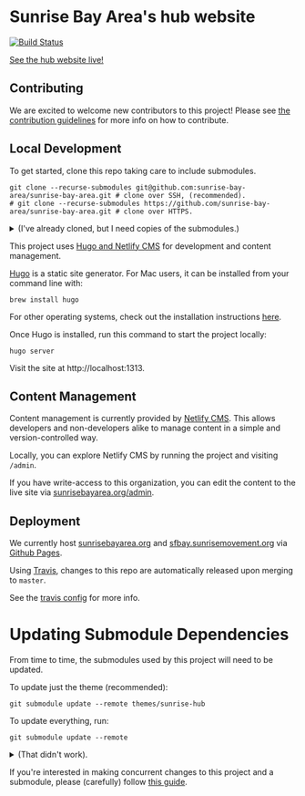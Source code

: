 # Sunrise Bay Area's hub website

[![Build Status](https://travis-ci.com/sunrise-bay-area/sunrise-bay-area.svg?branch=master)](https://travis-ci.com/sunrise-bay-area/sunrise-bay-area)

[See the hub website live!](https://sunrisebayarea.org/)


## Contributing

We are excited to welcome new contributors to this project! Please see [the contribution guidelines](./CONTRIBUTING.md) for more info on how to contribute.

## Local Development

To get started, clone this repo taking care to include submodules.
```commandline
git clone --recurse-submodules git@github.com:sunrise-bay-area/sunrise-bay-area.git # clone over SSH, (recommended).
# git clone --recurse-submodules https://github.com/sunrise-bay-area/sunrise-bay-area.git # clone over HTTPS.
```

<details>
<summary> (I've already cloned, but I need copies of the submodules.) </summary>

No problem! Just run:

```commandline
git submodule init
git submodule update
```
</details>

This project uses [Hugo and Netlify CMS](https://www.netlifycms.org/docs/hugo/) for development and content management.

[Hugo](https://gohugo.io/) is a static site generator. For Mac users, it can be installed from your command line with:

```
brew install hugo
```

For other operating systems, check out the installation instructions [here](https://gohugo.io/getting-started/installing).

Once Hugo is installed, run this command to start the project locally:

```
hugo server
```

Visit the site at http://localhost:1313.

## Content Management

Content management is currently provided by [Netlify CMS](https://www.netlifycms.org/). This allows developers and non-developers alike to manage content in a simple and version-controlled way.

Locally, you can explore Netlify CMS by running the project and visiting `/admin`.

If you have write-access to this organization, you can edit the content to the live site via [sunrisebayarea.org/admin](https://sunrisebayarea.org/admin).

## Deployment

We currently host [sunrisebayarea.org](https//sunrisebayarea.org) and [sfbay.sunrisemovement.org](https://sfbay.sunrisemovement.org) via [Github Pages](https://pages.github.com/).

Using [Travis](https://travis-ci.org/), changes to this repo are automatically released upon merging to `master`. 

See the [travis config](./.travis.yml) for more info.

# Updating Submodule Dependencies

From time to time, the submodules used by this project will need to be updated. 

To update just the theme (recommended):
```commandline
git submodule update --remote themes/sunrise-hub
```

To update everything, run:
```commandline
git submodule update --remote
```

<details>
<summary>(That didn't work).</summary>

Are you using the latest version of `git`? [Downloading](https://git-scm.com/downloads) the most recent version may fix the issue.

</details>

If you're interested in making concurrent changes to this project and a submodule, please (carefully) follow [this guide](https://git-scm.com/book/en/v2/Git-Tools-Submodules#_working_on_a_submodule).
